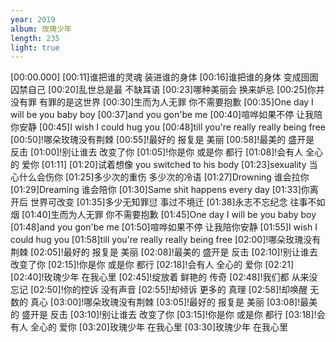 ```yaml
---
year: 2019
album: 玫瑰少年
length: 235
light: true
---
```

[00:00.000]
[00:11]谁把谁的灵魂 装进谁的身体
[00:16]谁把谁的身体 变成囹圄囚禁自己
[00:20]乱世总是最 不缺耳语
[00:23]哪种美丽会 换来妒忌
[00:25]你并没有罪 有罪的是这世界
[00:30]生而为人无罪 你不需要抱歉
[00:35]One day I will be you baby boy
[00:37]and you gon'be me
[00:40]喧哗如果不停 让我陪你安静
[00:45]I wish I could hug you
[00:48]till you're really really being free
[00:50]!哪朵玫瑰没有荆棘
[00:55]!最好的 报复是 美丽
[00:58]!最美的 盛开是 反击
[01:00]!别让谁去 改变了你
[01:05]!你是你 或是你 都行
[01:08]!会有人 全心的 爱你
[01:11]
[01:20]试着想像 you switched to his body
[01:23]sexuality 当心什么会伤你
[01:25]多少次的重伤 多少次的冷语
[01:27]Drowning 谁会拉你
[01:29]Dreaming 谁会陪你
[01:30]Same shit happens every day
[01:33]你离开后 世界可改变
[01:35]多少无知罪愆 事过不境迁
[01:38]永志不忘纪念 往事不如烟
[01:40]生而为人无罪 你不需要抱歉
[01:45]One day I will be you baby boy
[01:48]and you gon'be me
[01:50]喧哗如果不停 让我陪你安静
[01:55]I wish I could hug you
[01:58]till you're really really being free
[02:00]!哪朵玫瑰没有荆棘
[02:05]!最好的 报复是 美丽
[02:08]!最美的 盛开是 反击
[02:10]!别让谁去 改变了你
[02:15]!你是你 或是你 都行
[02:18]!会有人 全心的 爱你
[02:21]
[02:40]!玫瑰少年 在我心里
[02:45]!绽放着 鲜艳的 传奇
[02:48]!我们都 从来没 忘记
[02:50]!你的控诉 没有声音
[02:55]!却倾诉 更多的 真理
[02:58]!却唤醒 无数的 真心
[03:00]!哪朵玫瑰没有荆棘
[03:05]!最好的 报复是 美丽
[03:08]!最美的 盛开是 反击
[03:10]!别让谁去 改变了你
[03:15]!你是你 或是你 都行
[03:18]!会有人 全心的 爱你
[03:20]玫瑰少年 在我心里
[03:30]玫瑰少年 在我心里